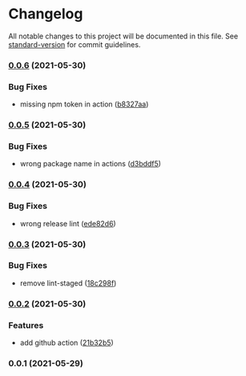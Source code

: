 # Changelog

All notable changes to this project will be documented in this file. See [standard-version](https://github.com/conventional-changelog/standard-version) for commit guidelines.

### [0.0.6](https://www.github.com/mili-project-manager/mtpl-conventional-commits/compare/v0.0.5...v0.0.6) (2021-05-30)


### Bug Fixes

* missing npm token in action ([b8327aa](https://www.github.com/mili-project-manager/mtpl-conventional-commits/commit/b8327aa3d0d81ecc7c00e9862ff4bb2d1b69afa3))

### [0.0.5](https://www.github.com/mili-project-manager/mtpl-conventional-commits/compare/v0.0.4...v0.0.5) (2021-05-30)


### Bug Fixes

* wrong package name in actions ([d3bddf5](https://www.github.com/mili-project-manager/mtpl-conventional-commits/commit/d3bddf56670e16ef88a6a1aa5a4672acd5b00243))

### [0.0.4](https://github.com/mili-project-manager/mtpl-conventional-commits/compare/v0.0.3...v0.0.4) (2021-05-30)


### Bug Fixes

* wrong release lint ([ede82d6](https://github.com/mili-project-manager/mtpl-conventional-commits/commit/ede82d68d120f5934b7607294cd8e4a4811d6199))

### [0.0.3](https://github.com/mili-project-manager/mtpl-conventional-commits/compare/v0.0.2...v0.0.3) (2021-05-30)


### Bug Fixes

* remove lint-staged ([18c298f](https://github.com/mili-project-manager/mtpl-conventional-commits/commit/18c298fbe86cee3512932957c0e6192644807db2))

### [0.0.2](https://github.com/mili-project-manager/mtpl-conventional-commits/compare/v0.0.1...v0.0.2) (2021-05-30)


### Features

* add github action ([21b32b5](https://github.com/mili-project-manager/mtpl-conventional-commits/commit/21b32b5b5453566af8267a4647f93ce5b1cfd310))

### 0.0.1 (2021-05-29)
